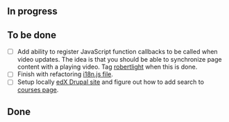 ## In progress ##

## To be done ##

- [ ] Add ability to register JavaScript function callbacks to be called when video updates. The idea is that you should be able to synchronize page content with a playing video. Tag [robertlight](https://github.com/robertlight) when this is done.
- [ ] Finish with refactoring [i18n.js file](https://github.com/edx/edx-platform/pull/3175).
- [ ] Setup locally [edX Drupal site](https://github.com/edx/edx-mktg) and figure out how to add search to [courses page](https://www.edx.org/course-list).

## Done ##

